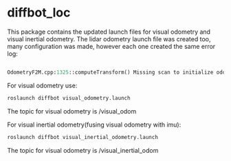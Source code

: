 # diffbot_loc

This package contains the updated launch files for visual odometry and visual inertial odometry. The lidar odometry launch file was created too, many configuration was made, however each one created the same error log:


```python

OdometryF2M.cpp:1325::computeTransform() Missing scan to initialize odometry.

```

For visual odometry use:
```sh
roslaunch diffbot visual_odometry.launch
```
The topic for visual odometry is /visual_odom


For visual inertial odometry(fusing visual odometry with imu):

```sh
roslaunch diffbot visual_inertial_odometry.launch
```
The topic for visual odometry is /visual_inertial_odom
